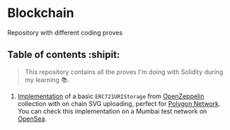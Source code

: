 # Blockchain
Repository with different coding proves

## Table of contents :shipit:
> This repository contains all the proves I'm doing with Solidity during my learning :books:. 
1. [Implementation](https://github.com/SrVladyslav/Blockchain/tree/main/1_basic_ERC721_collection_onChain) of a basic `ERC721URIStorage` from [OpenZeppelin](https://github.com/OpenZeppelin/openzeppelin-contracts/blob/master/contracts/token/ERC721/extensions/ERC721URIStorage.sol) collection with on chain SVG uploading, perfect for [Polygon Network](https://polygon.technology/). You can check this implementation on a Mumbai test network on [OpenSea](https://testnets.opensea.io/collection/basicsvgc-v2).
